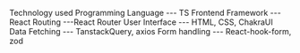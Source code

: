 
Technology used
Programming Language --- TS
Frontend Framework   ---React
Routing              ---React Router
User Interface       --- HTML, CSS, ChakraUI
Data Fetching        --- TanstackQuery, axios
Form handling        --- React-hook-form, zod

